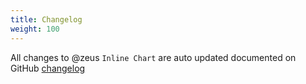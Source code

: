```yaml
---
title: Changelog
weight: 100
---
```


All changes to @zeus `Inline Chart` are  auto updated documented on GitHub [changelog](https://github.com/lara-zeus/inline-chart/blob/1.x/CHANGELOG.md) 
